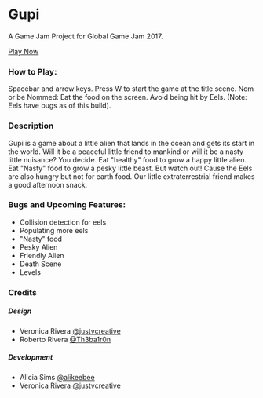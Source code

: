 # Gupi
A Game Jam Project for Global Game Jam 2017.

[Play Now](https://justvcreative.github.io/Guppi/)

### How to Play: 
Spacebar and arrow keys. 
Press W to start the game at the title scene. 
Nom or be Nommed: Eat the food on the screen. Avoid being hit by Eels. 
(Note: Eels have bugs as of this build). 

### Description
Gupi is a game about a little alien that lands in the ocean and gets its start in the world. Will it be a peaceful little friend to mankind or will it be a nasty little nuisance? You decide. Eat "healthy" food to grow a happy little alien. Eat "Nasty" food to grow a pesky little beast. But watch out! Cause the Eels are also hungry but not for earth food. Our little extraterrestrial friend makes a good afternoon snack. 

### Bugs and Upcoming Features: 
* Collision detection for eels 
* Populating more eels 
* "Nasty" food 
* Pesky Alien 
* Friendly Alien 
* Death Scene 
* Levels

### Credits

##### Design
* Veronica Rivera [@justvcreative](http://twitter.com/justvcreative)
* Roberto Rivera [@Th3ba1r0n](http://twitter.com/Th3ba1r0n)

##### Development
* Alicia Sims [@alikeebee](http://twitter.com/alikeebee)
* Veronica Rivera [@justvcreative](http://twitter.com/justvcreative)
